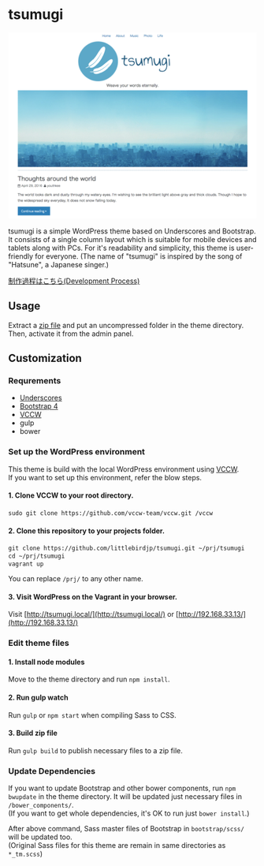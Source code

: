 # tsumugi

![](/www/wordpress/wp-content/themes/tsumugi/screenshot.png?raw=true)

tsumugi is a simple WordPress theme based on Underscores and Bootstrap. It consists of a single column layout which is suitable for mobile devices and tablets along with PCs. For it's readability and simplicity, this theme is user-friendly for everyone. (The name of "tsumugi" is inspired by the song of "Hatsune", a Japanese singer.)

[制作過程はこちら(Development Process)](PROCESS.md)

## Usage

Extract a [zip file](/www/wordpress/wp-content/themes/tsumugi/release/) and put an uncompressed folder in the theme directory.  
Then, activate it from the admin panel.

## Customization

### Requrements

- [Underscores](http://underscores.me/)
- [Bootstrap 4](http://v4-alpha.getbootstrap.com/)
- [VCCW](http://vccw.cc/)
- gulp
- bower

### Set up the WordPress environment

This theme is build with the local WordPress environment using [VCCW](http://vccw.cc/).  
If you want to set up this environment, refer the blow steps.

#### 1. Clone VCCW to your root directory.

```
sudo git clone https://github.com/vccw-team/vccw.git /vccw
```

#### 2. Clone this repository to your projects folder.

```
git clone https://github.com/littlebirdjp/tsumugi.git ~/prj/tsumugi
cd ~/prj/tsumugi
vagrant up
```

You can replace `/prj/` to any other name.

#### 3. Visit WordPress on the Vagrant in your browser.

Visit [http://tsumugi.local/](http://tsumugi.local/) or [http://192.168.33.13/](http://192.168.33.13/)

### Edit theme files

#### 1. Install node modules

Move to the theme directory and run `npm install`.

#### 2. Run gulp watch

Run `gulp` or `npm start` when compiling Sass to CSS.

#### 3. Build zip file

Run `gulp build` to publish necessary files to a zip file.

### Update Dependencies

If you want to update Bootstrap and other bower components, run `npm bwupdate` in the theme directory. It will be updated just necessary files in `/bower_components/`.  
(If you want to get whole dependencies, it's OK to run just `bower install`.)

After above command, Sass master files of Bootstrap in `bootstrap/scss/` will be updated too.  
(Original Sass files for this theme are remain in same directories as `*_tm.scss`)
